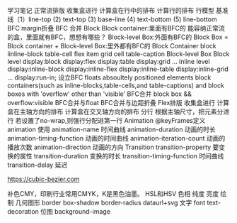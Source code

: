 学习笔记
正常流排版
  收集盒进行
  计算盒在行中的排布
  计算行的排布
行模型
  基准线（1）line-top (2) text-top (3) base-line (4) text-bottom (5) line-bottom
BFC
  margin折叠
  BFC
  合并
Block
  Block container:里面有BFC的 
    能容纳正常流的盒，里面就有BFC，想想有哪些？
  Block-level Box:外面有BFC的
  Block Box = Block container + Block-level Box:里外都有BFC的
Block Container
  block
  linline-block
  table-cell
  flex item
  grid cell
  table-caption
Block-level Box
 Block level
   display:block
   display:flex
   display:table
   display:grid
   ...
 inline level
    display:inline-block
    display:inline-flex
    display:inline-table
    display:inline-grid
    ...
 display:run-in;
设立BFC
  floats
  absoultely positioned elements
  block containers(such as inline-blocks,table-cells,and table-captions)
  and block boxes with 'overflow' other than 'visible'
BFC合并
  block box && overflow:visible
    BFC合并与float
    BFC合并与边距折叠
Flex排版
  收集盒进行
  计算盒在主轴方向的排布
  计算盒在交叉轴方向的排布
  分行
    根据主轴尺寸，把元素分进行
    若设置了no-wrap,则强行分配进第一行
Animation
  @keyFrames定义
  animation 使用
  animation-name 时间曲线
  animation-duration 动画的时长
  animation-timing-function 动画的时间曲线
  animation-iteration-count 动画的播放次数
  animation-direction 动画的方向
Transition
  transition-property 要变换的属性
  transition-duration 变换的时长
  transition-timing-function 时间曲线
  transition-delay 延迟

https://cubic-bezier.com

补色CMY，印刷行业常用CMYK，K是黑色油墨。
HSL和HSV 色相 纯度 亮度
绘制
  几何图形
    border
    box-shadow
    border-radius
    dataurl+svg
  文字
    font
    text-decoration
  位图
    background-image
  
